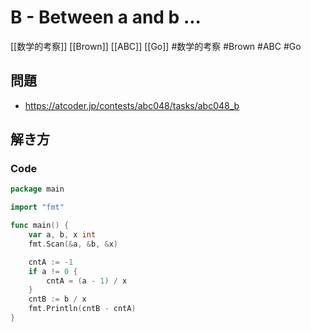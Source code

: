 # B - Between a and b ...
[[数学的考察]] [[Brown]] [[ABC]] [[Go]]
#数学的考察 #Brown #ABC #Go 

## 問題
- https://atcoder.jp/contests/abc048/tasks/abc048_b

## 解き方
### Code
```go
package main

import "fmt"

func main() {
	var a, b, x int
	fmt.Scan(&a, &b, &x)

	cntA := -1
	if a != 0 {
		cntA = (a - 1) / x
	}
	cntB := b / x
	fmt.Println(cntB - cntA)
}
```